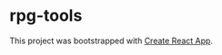 # rpg-tools

This project was bootstrapped with [Create React App](https://github.com/facebookincubator/create-react-app).

